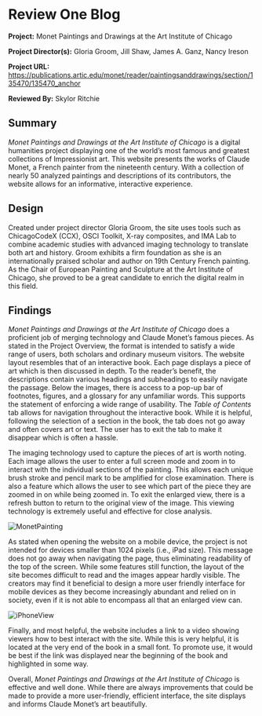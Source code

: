 # Review One Blog

**Project:**
Monet Paintings and Drawings at the Art Institute of Chicago

**Project Director(s):**
Gloria Groom, Jill Shaw, James A. Ganz, Nancy Ireson

**Project URL:**
https://publications.artic.edu/monet/reader/paintingsanddrawings/section/135470/135470_anchor

**Reviewed By:**
Skylor Ritchie

## **Summary**

_Monet Paintings and Drawings at the Art Institute of Chicago_ is a digital humanities project displaying one of the world’s most famous and greatest collections of Impressionist art. This website presents the works of Claude Monet, a French painter from the nineteenth century. With a collection of nearly 50 analyzed paintings and descriptions of its contributors, the website allows for an informative, interactive experience. 

## **Design**

Created under project director Gloria Groom, the site uses tools such as ChicagoCodeX (CCX), OSCI Toolkit, X-ray composites, and IMA Lab to combine academic studies with advanced imaging technology to translate both art and history. Groom exhibits a firm foundation as she is an internationally praised scholar and author on 19th Century French painting. As the Chair of European Painting and Sculpture at the Art Institute of Chicago, she proved to be a great candidate to enrich the digital realm in this field.

## **Findings**

_Monet Paintings and Drawings at the Art Institute of Chicago_ does a proficient job of merging technology and Claude Monet’s famous pieces. As stated in the Project Overview, the format is intended to satisfy a wide range of users, both scholars and ordinary museum visitors. The website layout resembles that of an interactive book. Each page displays a piece of art which is then discussed in depth. To the reader’s benefit, the descriptions contain various headings and subheadings to easily navigate the passage. Below the images, there is access to a pop-up bar of footnotes, figures, and a glossary for any unfamiliar words. This supports the statement of enforcing a wide range of usability. The _Table of Contents_ tab allows for navigation throughout the interactive book. While it is helpful, following the selection of a section in the book, the tab does not go away and often covers art or text. The user has to exit the tab to make it disappear which is often a hassle.

The imaging technology used to capture the pieces of art is worth noting. Each image allows the user to enter a full screen mode and zoom in to interact with the individual sections of the painting. This allows each unique brush stroke and pencil mark to be amplified for close examination. There is also a feature which allows the user to see which part of the piece they are zoomed in on while being zoomed in. To exit the enlarged view, there is a refresh button to return to the original view of the image. This viewing technology is extremely useful and effective for close analysis.

![MonetPainting](https://ritchieskylor.github.io/RitchieSkylor/images/MonetPainting.png)

As stated when opening the website on a mobile device, the project is not intended for devices smaller than 1024 pixels (i.e., iPad size). This message does not go away when navigating the page, thus eliminating readability of the top of the screen. While some features still function, the layout of the site becomes difficult to read and the images appear hardly visible. The creators may find it beneficial to design a more user friendly interface for mobile devices as they become increasingly abundant and relied on in society, even if it is not able to encompass all that an enlarged view can.

![iPhoneView](https://ritchieskylor.github.io/RitchieSkylor/images/iPhoneView.jpg)

Finally, and most helpful, the website includes a link to a video showing viewers how to best interact with the site. While this is very helpful, it is located at the very end of the book in a small font. To promote use, it would be best if the link was displayed near the beginning of the book and highlighted in some way.

Overall, _Monet Paintings and Drawings at the Art Institute of Chicago_ is effective and well done. While there are always improvements that could be made to provide a more user-friendly, efficient interface, the site displays and informs Claude Monet’s art beautifully.
